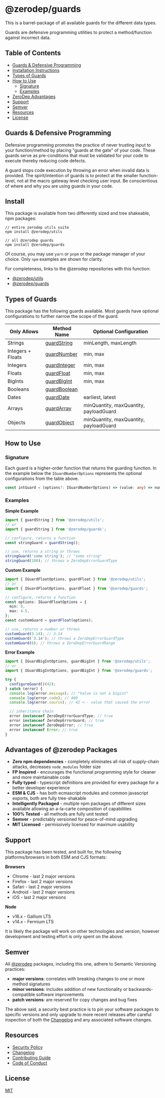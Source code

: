# @zerodep/guards

This is a barrel-package of all available guards for the different data types.

Guards are defensive programming utilities to protect a method/function against incorrect data.

## Table of Contents

- [Guards & Defensive Programming](#guards--defensive-programming)
- [Installation Instructions](#install)
- [Types of Guards](#types-of-guards)
- [How to Use](#how-to-use)
  - [Signature](#signature)
  - [Examples](#examples)
- [ZeroDep Advantages](#advantages-of-zerodep-packages)
- [Support](#support)
- [Semver](#semver)
- [Resources](#resources)
- [License](#license)

## Guards & Defensive Programming

Defensive programming promotes the practice of never trusting input to your function/method by placing "guards at the gate" of your code. These guards serve as pre-conditions that must be validated for your code to execute thereby reducing code defects.

A guard stops code execution by throwing an error when invalid data is provided. The spirit/intention of guards is to protect at the smaller function-level, not at the macro gateway level checking user input. Be conscientious of where and why you are using guards in your code.

## Install

This package is available from two differently sized and tree shakeable, npm packages:

```
// entire zerodep utils suite
npm install @zerodep/utils

// all @zerodep guards
npm install @zerodep/guards
```

Of course, you may use `yarn` or `pnpm` or the package manager of your choice. Only `npm` examples are shown for clarity.

For completeness, links to the @zerodep repositories with this function:

- [@zerodep/utils](https://github.com/cdepage/zerodep/packages/utils)
- [@zerodep/guards](https://github.com/cdepage/zerodep/packages/guards)

## Types of Guards

This package has the following guards available. Most guards have optional configurations to further narrow the scope of the guard.

| Only Allows | Method Name | Optional Configuration |
| --- | --- | --- |
| Strings | [guardString](https://github.com/cdepage/zerodep/tree/main/packages/guards.string) | minLength, maxLength |
| Integers + Floats | [guardNumber](https://github.com/cdepage/zerodep/tree/main/packages/guards.number) | min, max |
| Integers | [guardInteger](https://github.com/cdepage/zerodep/tree/main/packages/guards.integer) | min, max |
| Floats | [guardFloat](https://github.com/cdepage/zerodep/tree/main/packages/guards.float) | min, max |
| BigInts | [guardBigInt](https://github.com/cdepage/zerodep/tree/main/packages/guards.bigint) | min, max |
| Booleans | [guardBoolean](https://github.com/cdepage/zerodep/tree/main/packages/guards.boolean) |  |
| Dates | [guardDate](https://github.com/cdepage/zerodep/tree/main/packages/guards.date) | earliest, latest |
| Arrays | [guardArray](https://github.com/cdepage/zerodep/tree/main/packages/guards.array) | minQuantity, maxQuantity, payloadGuard |
| Objects | [guardObject](https://github.com/cdepage/zerodep/tree/main/packages/guards.object) | minQuantity, maxQuantity, payloadGuard |

## How to Use

### Signature

Each guard is a higher-order function that returns the guarding function. In the example below the `IGuardNumberOptions` represents the optional configurations from the table above.

```typescript
const intGuard = (options?: IGuardNumberOptions) => (value: any) => number;
```

### Examples

**Simple Example**

```typescript
import { guardString } from '@zerodep/utils';
// or
import { guardString } from '@zerodep/guards';

// configure, returns a function
const stringGuard = guardString();

// use, returns a string or throws
stringGuard('some string'); // "some string"
stringGuard(100); // throws a ZeroDepErrorGuardType
```

**Custom Example**

```typescript
import { IGuardFloatOptions, guardFloat } from '@zerodep/utils';
// or
import { IGuardFloatOptions, guardFloat } from '@zerodep/guards';

// configure, returns a function
const options: IGuardFloatOptions = {
  min: 0,
  max: 4.5,
};
const customGuard = guardFloat(options);

// use, returns a number or throws
customGuard(3.14); // 3.14
customGuard('3.14'); // throws a ZeroDepErrorGuardType
customGuard(6); // throws a ZeroDepErrorGuardRange
```

**Error Example**

```typescript
import { IGuardBigIntOptions, guardBigInt } from '@zerodep/utils';
// or
import { IGuardBigIntOptions, guardBigInt } from '@zerodep/guards';

try {
  configureGuard()(42);
} catch (error) {
  console.log(error.message); // "Value is not a bigint"
  console.log(error.code); // 400
  console.log(error.source); // 42 <-- value that caused the error

  // inheritance chain
  error instanceof ZeroDepErrorGuardType; // true
  error instanceof ZeroDepErrorGuard; // true
  error instanceof ZeroDepError; // true
  error instanceof Error; // true
}
```

## Advantages of @zerodep Packages

- **Zero npm dependencies** - completely eliminates all risk of supply-chain attacks, decreases `node_modules` folder size
- **FP Inspired** - encourages the functional programming style for cleaner and more maintainable code
- **Fully typed** - typescript definitions are provided for every package for a better developer experience
- **ESM & CJS** - has both ecmascript modules and common javascript exports, both are fully tree-shakable
- **Intelligently Packaged** - multiple npm packages of different sizes available allowing an a-la-carte composition of capabilities
- **100% Tested** - all methods are fully unit tested
- **Semver** - predictably versioned for peace-of-mind upgrading
- **MIT Licensed** - permissively licensed for maximum usability

## Support

This package has been tested, and built for, the following platforms/browsers in both ESM and CJS formats:

**Browsers**

- Chrome - last 2 major versions
- Firefox - last 2 major versions
- Safari - last 2 major versions
- Android - last 2 major versions
- iOS - last 2 major versions

**Node**

- v16.x - Gallium LTS
- v14.x - Fermium LTS

It is likely the package will work on other technologies and version, however development and testing effort is only spent on the above.

## Semver

All [@zerodep](https://github.com/cdepage/zerodep) packages, including this one, adhere to Semantic Versioning practices:

- **major versions**: correlates with breaking changes to one or more method signatures
- **minor versions**: includes addition of new functionality or backwards-compatible software improvements
- **patch versions**: are reserved for copy changes and bug fixes

The above said, a security best practice is to pin your software packages to specific versions and only upgrade to more recent releases after careful inspection of both the [Changelog](https://github.com/cdepage/zerodep/blob/main/packages/guards/CHANGELOG.md) and any associated software changes.

## Resources

- [Security Policy](https://github.com/cdepage/zerodep/blob/main/SECURITY.md)
- [Changelog](https://github.com/cdepage/zerodep/blob/main/packages/guards/CHANGELOG.md)
- [Contributing Guide](https://github.com/cdepage/zerodep/blob/main/CONTRIBUTING.md)
- [Code of Conduct](https://github.com/cdepage/zerodep/blob/main/CODE_OF_CONDUCT.md)

## License

[MIT](https://github.com/cdepage/zerodep/blob/main/LICENSE)
